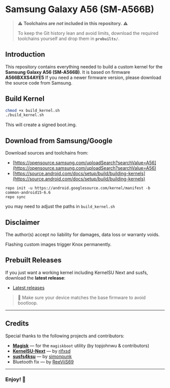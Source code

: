 # Samsung Galaxy A56 (SM‑A566B)

> ⚠️ **Toolchains are *not* included in this repository.** ⚠️
> 
> To keep the Git history lean and avoid limits, download the required toolchains yourself and drop them in **`prebuilts/`**.

## Introduction

This repository contains everything needed to build a custom kernel for the **Samsung Galaxy A56 (SM‑A566B)**.
It is based on firmware **A566BXXS4AYE5**
If you need a newer firmware version, please download the source code from Samsung.

## Build Kernel

```bash
chmod +x build_kernel.sh
./build_kernel.sh
```

This will create a signed boot.img.

## Download from Samsung/Google

Download sources and toolchains from:

* [https://opensource.samsung.com/uploadSearch?searchValue=A56](https://opensource.samsung.com/uploadSearch?searchValue=A56)
* [https://source.android.com/docs/setup/build/building-kernels](https://source.android.com/docs/setup/build/building-kernels)

```
repo init -u https://android.googlesource.com/kernel/manifest -b common-android15-6.6
repo sync
```
you may need to adjust the paths in ```build_kernel.sh```

## Disclaimer

The author(s) accept no liability for damages, data loss or warranty voids.

Flashing custom images trigger Knox permanently.

## Prebuilt Releases

If you just want a working kernel including KernelSU Next and susfs, download the **latest release**:

* [Latest releases](https://github.com/Luciiuss/sm-a566b/releases)

> 🚨 Make sure your device matches the base firmware to avoid bootloop.

---

## Credits

Special thanks to the following projects and contributors:

* [**Magisk**](https://github.com/topjohnwu/Magisk) — for the `magiskboot` utility (by topjohnwu & contributors)
* [**KernelSU-Next**](https://github.com/KernelSU-Next/KernelSU-Next) — by [rifxsd](https://github.com/rifxsd)
* [**susfs4ksu**](https://gitlab.com/simonpunk/susfs4ksu) — by [simonpunk](https://gitlab.com/simonpunk)
* Bluetooth fix — by [ReeViiS69](https://github.com/ReeViiS69)

---

### Enjoy! 🚀
